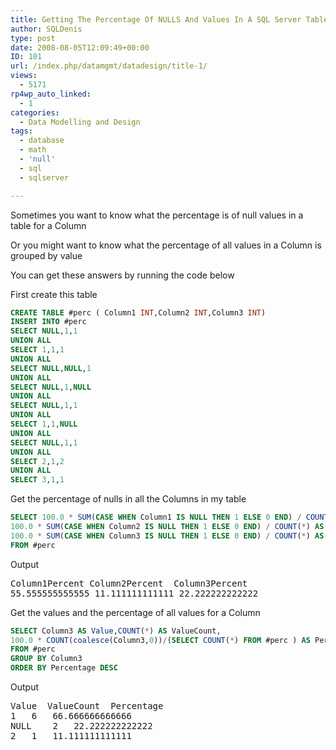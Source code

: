 ```yaml
---
title: Getting The Percentage Of NULLS And Values In A SQL Server Table
author: SQLDenis
type: post
date: 2008-08-05T12:09:49+00:00
ID: 101
url: /index.php/datamgmt/datadesign/title-1/
views:
  - 5171
rp4wp_auto_linked:
  - 1
categories:
  - Data Modelling and Design
tags:
  - database
  - math
  - 'null'
  - sql
  - sqlserver

---
```

Sometimes you want to know what the percentage is of null values in a table for a Column
  
Or you might want to know what the percentage of all values in a Column is grouped by value
  
You can get these answers by running the code below

First create this table

```sql
CREATE TABLE #perc ( Column1 INT,Column2 INT,Column3 INT)
INSERT INTO #perc
SELECT NULL,1,1
UNION ALL
SELECT 1,1,1
UNION ALL
SELECT NULL,NULL,1
UNION ALL
SELECT NULL,1,NULL
UNION ALL
SELECT NULL,1,1
UNION ALL
SELECT 1,1,NULL
UNION ALL
SELECT NULL,1,1
UNION ALL
SELECT 2,1,2
UNION ALL
SELECT 3,1,1
```

Get the percentage of nulls in all the Columns in my table

```sql
SELECT 100.0 * SUM(CASE WHEN Column1 IS NULL THEN 1 ELSE 0 END) / COUNT(*) AS Column1Percent,
100.0 * SUM(CASE WHEN Column2 IS NULL THEN 1 ELSE 0 END) / COUNT(*) AS Column2Percent,
100.0 * SUM(CASE WHEN Column3 IS NULL THEN 1 ELSE 0 END) / COUNT(*) AS Column3Percent
FROM #perc
```

Output

<pre>Column1Percent	Column2Percent	Column3Percent
55.555555555555	11.111111111111	22.222222222222
</pre>

Get the values and the percentage of all values for a Column

```sql
SELECT Column3 AS Value,COUNT(*) AS ValueCount,
100.0 * COUNT(coalesce(Column3,0))/(SELECT COUNT(*) FROM #perc ) AS Percentage
FROM #perc
GROUP BY Column3
ORDER BY Percentage DESC
```

Output

<pre>Value	ValueCount	Percentage
1	6	66.666666666666
NULL	2	22.222222222222
2	1	11.111111111111
</pre>